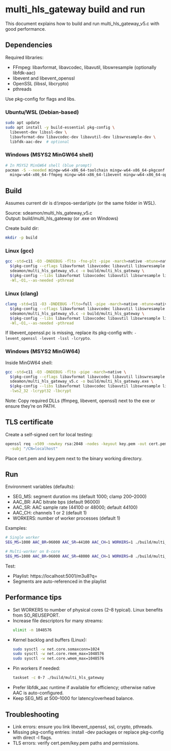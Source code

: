 # multi_hls_gateway build and run

This document explains how to build and run multi_hls_gateway_v5.c with good performance.

## Dependencies

Required libraries:
- FFmpeg: libavformat, libavcodec, libavutil, libswresample (optionally libfdk-aac)
- libevent and libevent_openssl
- OpenSSL (libssl, libcrypto)
- pthreads

Use pkg-config for flags and libs.

### Ubuntu/WSL (Debian-based)
```bash
sudo apt update
sudo apt install -y build-essential pkg-config \
  libevent-dev libssl-dev \
  libavformat-dev libavcodec-dev libavutil-dev libswresample-dev \
  libfdk-aac-dev  # optional
```

### Windows (MSYS2 MinGW64 shell)
```bash
# In MSYS2 MinGW64 shell (blue prompt)
pacman -S --needed mingw-w64-x86_64-toolchain mingw-w64-x86_64-pkgconf \
  mingw-w64-x86_64-ffmpeg mingw-w64-x86_64-libevent mingw-w64-x86_64-openssl
```

## Build

Assumes current dir is d:\repos-serdar\iptv (or the same folder in WSL).

Source: sdeamon/multi_hls_gateway_v5.c  
Output: build/multi_hls_gateway (or .exe on Windows)

Create build dir:
```bash
mkdir -p build
```

### Linux (gcc)
```bash
gcc -std=c11 -O3 -DNDEBUG -flto -fno-plt -pipe -march=native -mtune=native \
  $(pkg-config --cflags libavformat libavcodec libavutil libswresample libevent_openssl openssl) \
  sdeamon/multi_hls_gateway_v5.c -o build/multi_hls_gateway \
  $(pkg-config --libs libavformat libavcodec libavutil libswresample libevent_openssl openssl) \
  -Wl,-O1,--as-needed -pthread
```

### Linux (clang)
```bash
clang -std=c11 -O3 -DNDEBUG -flto=full -pipe -march=native -mtune=native \
  $(pkg-config --cflags libavformat libavcodec libavutil libswresample libevent_openssl openssl) \
  sdeamon/multi_hls_gateway_v5.c -o build/multi_hls_gateway \
  $(pkg-config --libs libavformat libavcodec libavutil libswresample libevent_openssl openssl) \
  -Wl,-O1,--as-needed -pthread
```

If libevent_openssl.pc is missing, replace its pkg-config with: `-levent_openssl -levent -lssl -lcrypto`.

### Windows (MSYS2 MinGW64)
Inside MinGW64 shell:
```bash
gcc -std=c11 -O3 -DNDEBUG -flto -pipe -march=native \
  $(pkg-config --cflags libavformat libavcodec libavutil libswresample libevent_openssl openssl) \
  sdeamon/multi_hls_gateway_v5.c -o build/multi_hls_gateway.exe \
  $(pkg-config --libs libavformat libavcodec libavutil libswresample libevent_openssl openssl) \
  -lws2_32 -lcrypt32 -lbcrypt
```
Note: Copy required DLLs (ffmpeg, libevent, openssl) next to the exe or ensure they’re on PATH.

## TLS certificate

Create a self-signed cert for local testing:
```bash
openssl req -x509 -newkey rsa:2048 -nodes -keyout key.pem -out cert.pem -days 365 \
  -subj "/CN=localhost"
```
Place cert.pem and key.pem next to the binary working directory.

## Run

Environment variables (defaults):
- SEG_MS: segment duration ms (default 1000; clamp 200–2000)
- AAC_BR: AAC bitrate bps (default 96000)
- AAC_SR: AAC sample rate (44100 or 48000; default 44100)
- AAC_CH: channels 1 or 2 (default 1)
- WORKERS: number of worker processes (default 1)

Examples:
```bash
# Single worker
SEG_MS=1000 AAC_BR=96000 AAC_SR=44100 AAC_CH=1 WORKERS=1 ./build/multi_hls_gateway

# Multi-worker on 8-core
SEG_MS=1000 AAC_BR=96000 AAC_SR=48000 AAC_CH=1 WORKERS=8 ./build/multi_hls_gateway
```

Test:
- Playlist: https://localhost:5001/m3u8?q=<url-encoded-input>
- Segments are auto-referenced in the playlist

## Performance tips

- Set WORKERS to number of physical cores (2–8 typical). Linux benefits from SO_REUSEPORT.
- Increase file descriptors for many streams:
  ```bash
  ulimit -n 1048576
  ```
- Kernel backlog and buffers (Linux):
  ```bash
  sudo sysctl -w net.core.somaxconn=1024
  sudo sysctl -w net.core.rmem_max=1048576
  sudo sysctl -w net.core.wmem_max=1048576
  ```
- Pin workers if needed:
  ```bash
  taskset -c 0-7 ./build/multi_hls_gateway
  ```
- Prefer libfdk_aac runtime if available for efficiency; otherwise native AAC is auto-configured.
- Keep SEG_MS at 500–1000 for latency/overhead balance.

## Troubleshooting

- Link errors: ensure you link libevent_openssl, ssl, crypto, pthreads.
- Missing pkg-config entries: install -dev packages or replace pkg-config with direct -l flags.
- TLS errors: verify cert.pem/key.pem paths and permissions.
